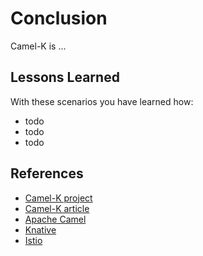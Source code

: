 # Conclusion #

Camel-K is ...

## Lessons Learned ##

With these scenarios you have learned how:

- todo
- todo
- todo

## References ##

- [Camel-K project](https://github.com/apache/camel-k)
- [Camel-K article](https://www.nicolaferraro.me/2018/10/15/introducing-camel-k/)
- [Apache Camel](https://github.com/apache/camel)
- [Knative](https://github.com/knative/docs/)
- [Istio](https://istio.io/)
